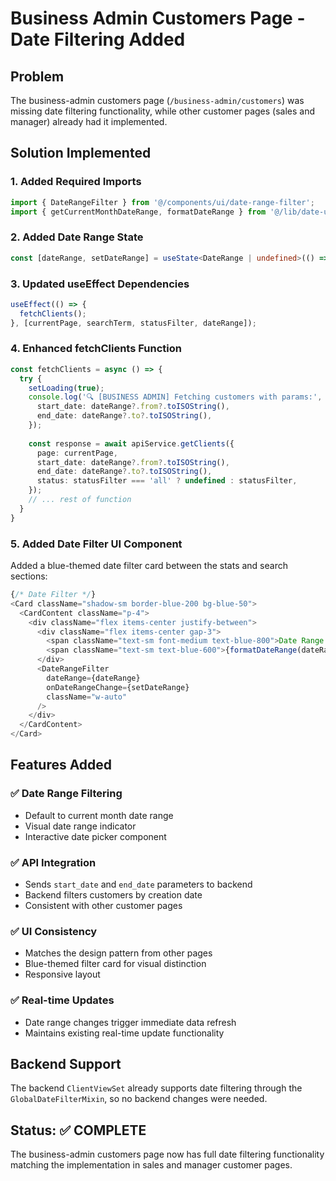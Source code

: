 # Business Admin Customers Page - Date Filtering Added

## Problem
The business-admin customers page (`/business-admin/customers`) was missing date filtering functionality, while other customer pages (sales and manager) already had it implemented.

## Solution Implemented

### 1. Added Required Imports
```typescript
import { DateRangeFilter } from '@/components/ui/date-range-filter';
import { getCurrentMonthDateRange, formatDateRange } from '@/lib/date-utils';
```

### 2. Added Date Range State
```typescript
const [dateRange, setDateRange] = useState<DateRange | undefined>(() => getCurrentMonthDateRange());
```

### 3. Updated useEffect Dependencies
```typescript
useEffect(() => {
  fetchClients();
}, [currentPage, searchTerm, statusFilter, dateRange]);
```

### 4. Enhanced fetchClients Function
```typescript
const fetchClients = async () => {
  try {
    setLoading(true);
    console.log('🔍 [BUSINESS ADMIN] Fetching customers with params:', {
      start_date: dateRange?.from?.toISOString(),
      end_date: dateRange?.to?.toISOString(),
    });
    
    const response = await apiService.getClients({
      page: currentPage,
      start_date: dateRange?.from?.toISOString(),
      end_date: dateRange?.to?.toISOString(),
      status: statusFilter === 'all' ? undefined : statusFilter,
    });
    // ... rest of function
  }
}
```

### 5. Added Date Filter UI Component
Added a blue-themed date filter card between the stats and search sections:

```typescript
{/* Date Filter */}
<Card className="shadow-sm border-blue-200 bg-blue-50">
  <CardContent className="p-4">
    <div className="flex items-center justify-between">
      <div className="flex items-center gap-3">
        <span className="text-sm font-medium text-blue-800">Date Range Filter:</span>
        <span className="text-sm text-blue-600">{formatDateRange(dateRange)}</span>
      </div>
      <DateRangeFilter
        dateRange={dateRange}
        onDateRangeChange={setDateRange}
        className="w-auto"
      />
    </div>
  </CardContent>
</Card>
```

## Features Added

### ✅ Date Range Filtering
- Default to current month date range
- Visual date range indicator
- Interactive date picker component

### ✅ API Integration
- Sends `start_date` and `end_date` parameters to backend
- Backend filters customers by creation date
- Consistent with other customer pages

### ✅ UI Consistency
- Matches the design pattern from other pages
- Blue-themed filter card for visual distinction
- Responsive layout

### ✅ Real-time Updates
- Date range changes trigger immediate data refresh
- Maintains existing real-time update functionality

## Backend Support
The backend `ClientViewSet` already supports date filtering through the `GlobalDateFilterMixin`, so no backend changes were needed.

## Status: ✅ COMPLETE
The business-admin customers page now has full date filtering functionality matching the implementation in sales and manager customer pages.



